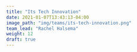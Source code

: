 ```yaml
---
title: "Its Tech Innovation"
date: 2021-01-07T13:43:13-04:00
image_path: "img/teams/its-tech-innovation.png"
team_lead: "Rachel Halsema"
weight: 12
draft: true
---
```


